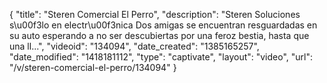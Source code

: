{
    "title": "Steren Comercial El Perro",
    "description": "Steren Soluciones s\u00f3lo en electr\u00f3nica Dos amigas se encuentran resguardadas en su auto esperando a no ser descubiertas por una feroz bestia, hasta que una ll...",
    "videoid": "134094",
    "date_created": "1385165257",
    "date_modified": "1418181112",
    "type": "captivate",
    "layout": "video",
    "url": "\/v\/steren-comercial-el-perro\/134094"
}